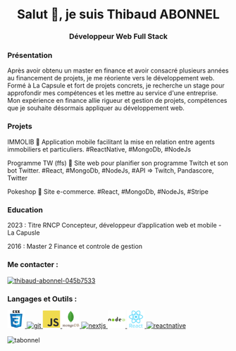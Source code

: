 <h1 align="center">Salut 👋, je suis Thibaud ABONNEL</h1>
<h3 align="center">Développeur Web Full Stack</h3>

<h3 align="left">Présentation</h3>

<p align="left">
Après avoir obtenu un master en finance et avoir consacré plusieurs années au financement de projets, je me réoriente vers le développement web. Formé à La Capsule et fort de projets concrets, je recherche un stage pour approfondir mes compétences et les mettre au service d'une entreprise. Mon expérience en finance allie rigueur et gestion de projets, compétences que je souhaite désormais appliquer au développement web. 
</p>

<h3 align="left">Projets</h3>

<p align="left">
IMMOLIB 🏡
Application mobile facilitant la mise en relation entre agents immobiliers et particuliers.
#ReactNative, #MongoDb, #NodeJs
</p>
<p align="left">
Programme TW (ffs) 🚀
Site web pour planifier son programme Twitch et son bot Twitter.
#React, #MongoDb, #NodeJs, #API => Twitch, Pandascore, Twitter
</p>
<p align="left">
Pokeshop 🛒
Site e-commerce.
#React, #MongoDb, #NodeJs, #Stripe
</p>

<h3 align="left">Education</h3>
<p align="left">
2023 : Titre RNCP Concepteur, développeur d’application web et mobile - La Capusle
</p>
<p align="left">
2016 : Master 2 Finance et controle de gestion
</p>

<h3 align="left">Me contacter :</h3>
<p align="left">
<a href="https://linkedin.com/in/thibaud-abonnel-045b7533" target="blank"><img align="center" src="https://raw.githubusercontent.com/rahuldkjain/github-profile-readme-generator/master/src/images/icons/Social/linked-in-alt.svg" alt="thibaud-abonnel-045b7533" height="30" width="40" /></a>
</p>

<h3 align="left">Langages et Outils :</h3>
<p align="left"> <a href="https://www.w3schools.com/css/" target="_blank" rel="noreferrer"> <img src="https://raw.githubusercontent.com/devicons/devicon/master/icons/css3/css3-original-wordmark.svg" alt="css3" width="40" height="40"/> </a> <a href="https://git-scm.com/" target="_blank" rel="noreferrer"> <img src="https://www.vectorlogo.zone/logos/git-scm/git-scm-icon.svg" alt="git" width="40" height="40"/> </a> <a href="https://developer.mozilla.org/en-US/docs/Web/JavaScript" target="_blank" rel="noreferrer"> <img src="https://raw.githubusercontent.com/devicons/devicon/master/icons/javascript/javascript-original.svg" alt="javascript" width="40" height="40"/> </a> <a href="https://www.mongodb.com/" target="_blank" rel="noreferrer"> <img src="https://raw.githubusercontent.com/devicons/devicon/master/icons/mongodb/mongodb-original-wordmark.svg" alt="mongodb" width="40" height="40"/> </a> <a href="https://nextjs.org/" target="_blank" rel="noreferrer"> <img src="https://cdn.worldvectorlogo.com/logos/nextjs-2.svg" alt="nextjs" width="40" height="40"/> </a> <a href="https://nodejs.org" target="_blank" rel="noreferrer"> <img src="https://raw.githubusercontent.com/devicons/devicon/master/icons/nodejs/nodejs-original-wordmark.svg" alt="nodejs" width="40" height="40"/> </a> <a href="https://reactjs.org/" target="_blank" rel="noreferrer"> <img src="https://raw.githubusercontent.com/devicons/devicon/master/icons/react/react-original-wordmark.svg" alt="react" width="40" height="40"/> </a> <a href="https://reactnative.dev/" target="_blank" rel="noreferrer"> <img src="https://reactnative.dev/img/header_logo.svg" alt="reactnative" width="40" height="40"/> </a> </p>

<p><img align="center" src="https://github-readme-stats.vercel.app/api/top-langs?username=tabonnel&show_icons=true&locale=en&layout=compact" alt="tabonnel" /></p>
